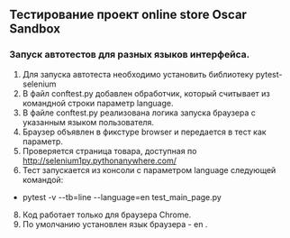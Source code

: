 ## Тестирование проект online store Oscar Sandbox

### Запуск автотестов для разных языков интерфейса.
1. Для запуска автотеста необходимо установить библиотеку pytest-selenium
2. В файл conftest.py добавлен обработчик, который считывает из командной строки параметр language.
3. В файле conftest.py реализована логика запуска браузера с указанным языком пользователя.
4. Браузер объявлен в фикстуре browser и передается в тест как параметр.
5. Проверяется страница товара, доступная по http://selenium1py.pythonanywhere.com/
6. Тест запускается из консоли с параметром language следующей командой:
- pytest -v --tb=line --language=en test_main_page.py
8. Код работает только для браузера Сhrome.
9. По умолчанию установлен язык браузера - en .
